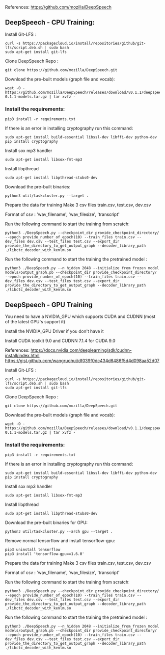 References:
https://github.com/mozilla/DeepSpeech

## DeepSpeech - CPU Training:

Install Git-LFS :
``` 
curl -s https://packagecloud.io/install/repositories/github/git-lfs/script.deb.sh | sudo bash
sudo apt-get install git-lfs
```
Clone DeepSpeech Repo :
```
git clone https://github.com/mozilla/DeepSpeech.git
```
Download the pre-built models (graph file and vocab):

```
wget -O - https://github.com/mozilla/DeepSpeech/releases/download/v0.1.1/deepspeech-0.1.1-models.tar.gz | tar xvfz -
```
### Install the requirements:
```
pip3 install -r requirements.txt
```
If there is an error in installing cryptography run this command:
```
sudo apt-get install build-essential libssl-dev libffi-dev python-dev
pip install cryptography
```
Install sox mp3 handler
```
sudo apt-get install libsox-fmt-mp3
```
Install libpthread
```
sudo apt-get install libpthread-stubs0-dev

```
Download the pre-built binaries:
```
python3 util/taskcluster.py --target .
```
Prepare the data for training
Make 3 csv files train.csv, test.csv, dev.csv

Format of csv : 'wav_filename', 'wav_filesize', 'transcript'

Run the following command to start the training from scratch:
``` 
python3 ./DeepSpeech.py --checkpoint_dir provide_checkpoint_directory/ --epoch provide_number_of_epoch(10) --train_files train.csv --dev_files dev.csv --test_files test.csv --export_dir provide_the_directory_to_get_output_graph --decoder_library_path ./libctc_decoder_with_kenlm.so
```
Run the following command to start the training the pretrained model :
```
python3 ./DeepSpeech.py --n_hidden 2048 --initialize_from_frozen_model models/output_graph.pb --checkpoint_dir provide_checkpoint_directory/ --epoch provide_number_of_epoch(10) --train_files train.csv --dev_files dev.csv --test_files test.csv --export_dir provide_the_directory_to_get_output_graph --decoder_library_path ./libctc_decoder_with_kenlm.so
```
## DeepSpeech - GPU Training
You need to have a NVIDIA_GPU which supports CUDA and CUDNN (most of the latest GPU's support it)

Install the NVIDIA_GPU Driver if you don't have it

Install CUDA toolkit 9.0 and CUDNN 7.1.4 for CUDA 9.0

References: https://docs.nvidia.com/deeplearning/sdk/cudnn-install/index.html, https://gist.github.com/wangruohui/df039f0dc434d6486f5d4d098aa52d07

Install Git-LFS :
``` 
curl -s https://packagecloud.io/install/repositories/github/git-lfs/script.deb.sh | sudo bash
sudo apt-get install git-lfs
```
Clone DeepSpeech Repo :
```
git clone https://github.com/mozilla/DeepSpeech.git
```
Download the pre-built models (graph file and vocab):

```
wget -O - https://github.com/mozilla/DeepSpeech/releases/download/v0.1.1/deepspeech-0.1.1-models.tar.gz | tar xvfz -
```
### Install the requirements:
```
pip3 install -r requirements.txt
```
If there is an error in installing cryptography run this command:
```
sudo apt-get install build-essential libssl-dev libffi-dev python-dev
pip install cryptography
```
Install sox mp3 handler
```
sudo apt-get install libsox-fmt-mp3
```
Install libpthread
```
sudo apt-get install libpthread-stubs0-dev

```
Download the pre-built binaries for GPU:
```
python3 util/taskcluster.py --arch gpu --target .
```
Remove normal tensorflow and install tensorflow-gpu:
```
pip3 uninstall tensorflow
pip3 install 'tensorflow-gpu==1.6.0'
```

Prepare the data for training
Make 3 csv files train.csv, test.csv, dev.csv

Format of csv : 'wav_filename', 'wav_filesize', 'transcript'

Run the following command to start the training from scratch:
``` 
python3 ./DeepSpeech.py --checkpoint_dir provide_checkpoint_directory/ --epoch provide_number_of_epoch(10) --train_files train.csv --dev_files dev.csv --test_files test.csv --export_dir provide_the_directory_to_get_output_graph --decoder_library_path ./libctc_decoder_with_kenlm.so
```
Run the following command to start the training the pretrained model :
```
python3 ./DeepSpeech.py --n_hidden 2048 --initialize_from_frozen_model models/output_graph.pb --checkpoint_dir provide_checkpoint_directory/ --epoch provide_number_of_epoch(10) --train_files train.csv --dev_files dev.csv --test_files test.csv --export_dir provide_the_directory_to_get_output_graph --decoder_library_path ./libctc_decoder_with_kenlm.so
```
